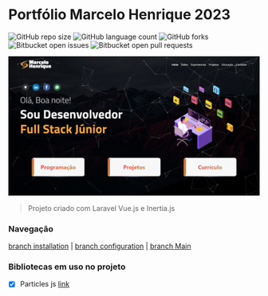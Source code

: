 # Portfólio Marcelo Henrique 2023

![GitHub repo size](https://img.shields.io/github/repo-size/marceloteck/ProjectPortifolio2023?style=for-the-badge)
![GitHub language count](https://img.shields.io/github/languages/count/marceloteck/ProjectPortifolio2023?style=for-the-badge)
![GitHub forks](https://img.shields.io/github/forks/marceloteck/ProjectPortifolio2023?style=for-the-badge)
![Bitbucket open issues](https://img.shields.io/bitbucket/issues/marceloteck/ProjectPortifolio2023?style=for-the-badge)
![Bitbucket open pull requests](https://img.shields.io/bitbucket/pr-raw/marceloteck/ProjectPortifolio2023?style=for-the-badge)

<img src="/docs/image/Portifolio.png" alt="Exemplo imagem">

> Projeto criado com Laravel Vue.js e Inertia.js

### Navegação
[branch installation](https://github.com/marceloteck/ProjectPortifolio2023/tree/installation) | [branch configuration](https://github.com/marceloteck/ProjectPortifolio2023/tree/configuration) | [branch Main](https://github.com/marceloteck/ProjectPortifolio2023/tree/main)


### Bibliotecas em uso no projeto

- [x] Particles js [link](https://vincentgarreau.com/particles.js/)

